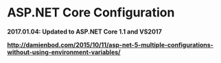 # ASP.NET Core Configuration

<b>2017.01.04:<b/> Updated to ASP.NET Core 1.1 and VS2017


http://damienbod.com/2015/10/11/asp-net-5-multiple-configurations-without-using-environment-variables/
